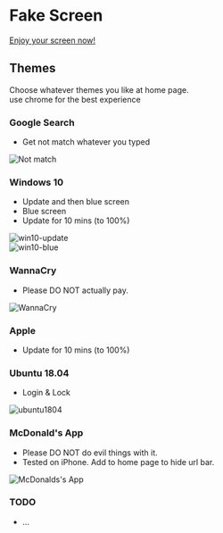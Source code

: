 # Fake Screen

[Enjoy your screen now!](https://sh1zuku.csie.io/fake-screen)

## Themes

Choose whatever themes you like at home page.  
use chrome for the best experience

### Google Search

- Get not match whatever you typed

![Not match](https://i.imgur.com/FVIwkPq.png)
### Windows 10

- Update and then blue screen
- Blue screen
- Update for 10 mins (to 100%)

![win10-update](https://i.imgur.com/9BcwA3O.png)  
![win10-blue](https://i.imgur.com/y3bBFm8.jpg)

### WannaCry

- Please DO NOT actually pay.

![WannaCry](https://i.imgur.com/xAnkGV6.png)

### Apple

- Update for 10 mins (to 100%)

### Ubuntu 18.04

- Login & Lock

![ubuntu1804](https://i.imgur.com/eLGA5KO.jpg)

### McDonald's App

- Please DO NOT do evil things with it.
- Tested on iPhone. Add to home page to hide url bar.

![McDonalds's App](https://i.imgur.com/jLcNOuD.png)

### TODO

- ...
